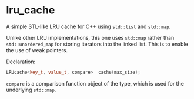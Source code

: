# lru_cache

A simple STL-like LRU cache for C++ using `std::list` and `std::map`. 

Unlike other LRU implementations, this one uses `std::map` rather than `std::unordered_map` for storing iterators into the linked list. This is to enable the use of weak pointers.

Declaration:

```cpp
LRUcache<key_t, value_t, compare>  cache(max_size);
```

`compare` is a comparison function object of the type, which is used for the underlying `std::map`.
